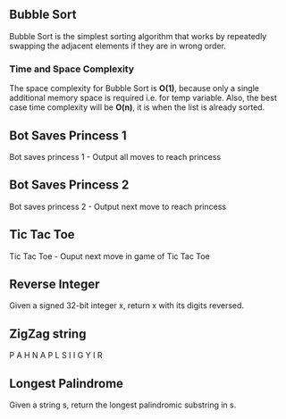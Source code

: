 ## Bubble Sort
Bubble Sort is the simplest sorting algorithm that works by repeatedly swapping the adjacent elements if they are in wrong order.

### Time and Space Complexity

The space complexity for Bubble Sort is **O(1)**, because only a single additional memory space is required i.e. for temp variable. Also, the best case time complexity will be **O(n)**, it is when the list is already sorted.

## Bot Saves Princess 1
Bot saves princess 1 - Output all moves to reach princess

## Bot Saves Princess 2
Bot saves princess 2 - Output next move to reach princess

## Tic Tac Toe
Tic Tac Toe - Ouput next move in game of Tic Tac Toe

## Reverse Integer
Given a signed 32-bit integer x, return x with its digits reversed.

## ZigZag string
P   A   H   N
A P L S I I G
Y   I   R

## Longest Palindrome
Given a string s, return the longest palindromic substring in s.
